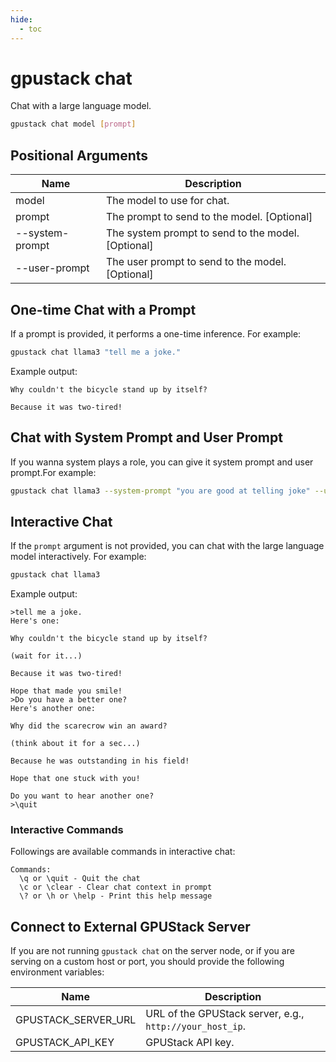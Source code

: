```yaml
---
hide:
  - toc
---
```


# gpustack chat

Chat with a large language model.

```bash
gpustack chat model [prompt]
```

## Positional Arguments

| Name   | Description                                 |
| ------ | ------------------------------------------- |
| model  | The model to use for chat.                  |
| prompt | The prompt to send to the model. [Optional] |
| --system-prompt | The system prompt to send to the model.[Optional] |
| --user-prompt | The user prompt to send to the model.[Optional] |

## One-time Chat with a Prompt

If a prompt is provided, it performs a one-time inference. For example:

```bash
gpustack chat llama3 "tell me a joke."
```

Example output:

```
Why couldn't the bicycle stand up by itself?

Because it was two-tired!
```

## Chat with System Prompt and User Prompt

If you wanna system plays a role, you can give it system prompt and user prompt.For example:

```bash
gpustack chat llama3 --system-prompt "you are good at telling joke" --user-prompt "tell me a joke"
```

## Interactive Chat

If the `prompt` argument is not provided, you can chat with the large language model interactively. For example:

```bash
gpustack chat llama3
```

Example output:

```
>tell me a joke.
Here's one:

Why couldn't the bicycle stand up by itself?

(wait for it...)

Because it was two-tired!

Hope that made you smile!
>Do you have a better one?
Here's another one:

Why did the scarecrow win an award?

(think about it for a sec...)

Because he was outstanding in his field!

Hope that one stuck with you!

Do you want to hear another one?
>\quit
```

### Interactive Commands

Followings are available commands in interactive chat:

```
Commands:
  \q or \quit - Quit the chat
  \c or \clear - Clear chat context in prompt
  \? or \h or \help - Print this help message
```

## Connect to External GPUStack Server

If you are not running `gpustack chat` on the server node, or if you are serving on a custom host or port, you should provide the following environment variables:

| Name                | Description                                              |
| ------------------- | -------------------------------------------------------- |
| GPUSTACK_SERVER_URL | URL of the GPUStack server, e.g., `http://your_host_ip`. |
| GPUSTACK_API_KEY    | GPUStack API key.                                        |
